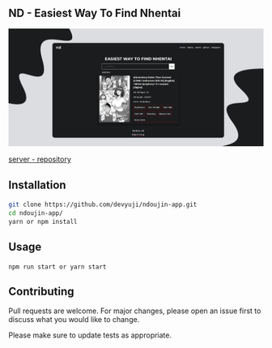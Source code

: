 ## ND - Easiest Way To Find Nhentai

![](/public/screenshot.png)

[server - repository](https://github.com/devyuji/ndoujin-server)

## Installation

```bash
git clone https://github.com/devyuji/ndoujin-app.git
cd ndoujin-app/
yarn or npm install
```

## Usage

```npm or yarn
npm run start or yarn start
```

## Contributing

Pull requests are welcome. For major changes, please open an issue first to discuss what you would like to change.

Please make sure to update tests as appropriate.
